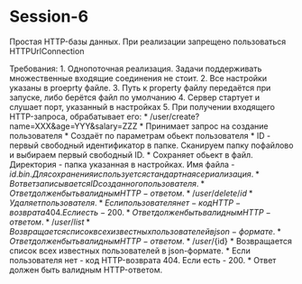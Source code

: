 # Session-6

Простая HTTP-базы данных.
При реализации запрещено пользоваться HTTPUrlConnection

Требования:
	1. Однопоточная реализация. Задачи поддерживать множественные входящие соединения не стоит.
	2. Все настройки указаны в proeprty файле.
	3. Путь к property файлу передаётся при запуске, либо берётся файл по умолчанию
	4. Сервер стартует и слушает порт, указанный в настройках
	5. При получении входящего HTTP-запроса, обрабатывает его:
		*	/user/create?name=XXX&age=YYY&salary=ZZZ
			* Принимает запрос на создание пользователя
			* Создаёт по параметрам обьект пользователя
			* ID - первый свободный идентификатор в папке. Сканируем папку пофайлово и выбираем первый свободный ID.
			* Сохраняет обьект в файл. Директория - папка указанная в настройках. Имя файла - ${id}.bin. Для сохранения используется стандартная сериализация.
			* В ответ записывается ID созданного пользователя.
			* Ответ должен быть валидным HTTP-ответом.
		*	/user/delete/id
			* Удаляет пользователя.
			* Если пользователя нет - код HTTP-возврата 404. Если есть - 200.
			* Ответ должен быть валидным HTTP-ответом.
		*	/user/list
			* Возвращается список всех известных пользователей в json-формате.
			* Ответ должен быть валидным HTTP-ответом.
		* 	/user/${id}
			* Возвращается список всех известных пользователей в json-формате.
			* Если пользователя нет - код HTTP-возврата 404. Если есть - 200.
			* Ответ должен быть валидным HTTP-ответом.

